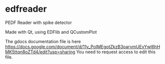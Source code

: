 # edfreader
PEDF Reader with spike detector

Made with Qt, using EDFlib and QCustomPlot

The gdocs documentation file is here
https://docs.google.com/document/d/11y_PoIMEgotZkzB3oarymUEvYwl6hHMK5ttqn8oZTd4/edit?usp=sharing
You need to request access to edit this file.

